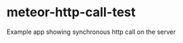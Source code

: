 meteor-http-call-test
=====================

Example app showing synchronous http call on the server
